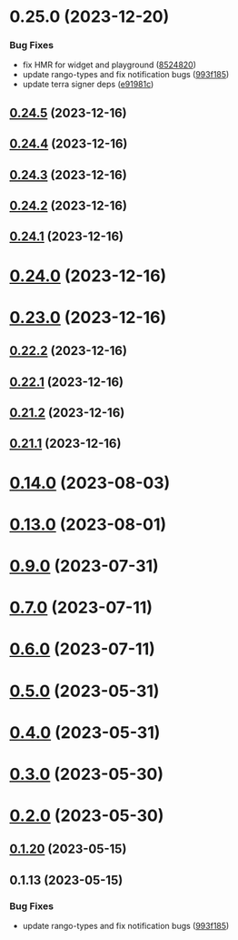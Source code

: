 # 0.25.0 (2023-12-20)


### Bug Fixes

* fix HMR for widget and playground ([8524820](https://github.com/yeager-eren/rango-client/commit/8524820f10cf0b8921f3db0c4f620ff98daa4103))
* update rango-types and fix notification bugs ([993f185](https://github.com/yeager-eren/rango-client/commit/993f185e0b8c5e5e15a2c65ba2d85d1f9c8daa90))
* update terra signer deps ([e91981c](https://github.com/yeager-eren/rango-client/commit/e91981c25ffc9df75d5213903637aa9ba58b9590))



## [0.24.5](https://github.com/yeager-eren/rango-client/compare/signer-terra@0.24.4...signer-terra@0.24.5) (2023-12-16)



## [0.24.4](https://github.com/yeager-eren/rango-client/compare/signer-terra@0.24.3...signer-terra@0.24.4) (2023-12-16)



## [0.24.3](https://github.com/yeager-eren/rango-client/compare/signer-terra@0.24.2...signer-terra@0.24.3) (2023-12-16)



## [0.24.2](https://github.com/yeager-eren/rango-client/compare/signer-terra@0.24.1...signer-terra@0.24.2) (2023-12-16)



## [0.24.1](https://github.com/yeager-eren/rango-client/compare/signer-terra@0.24.0...signer-terra@0.24.1) (2023-12-16)



# [0.24.0](https://github.com/yeager-eren/rango-client/compare/signer-terra@0.23.0...signer-terra@0.24.0) (2023-12-16)



# [0.23.0](https://github.com/yeager-eren/rango-client/compare/signer-terra@0.22.2...signer-terra@0.23.0) (2023-12-16)



## [0.22.2](https://github.com/yeager-eren/rango-client/compare/signer-terra@0.22.1...signer-terra@0.22.2) (2023-12-16)



## [0.22.1](https://github.com/yeager-eren/rango-client/compare/signer-terra@0.21.2...signer-terra@0.22.1) (2023-12-16)



## [0.21.2](https://github.com/yeager-eren/rango-client/compare/signer-terra@0.21.1-next.64...signer-terra@0.21.2) (2023-12-16)



## [0.21.1](https://github.com/yeager-eren/rango-client/compare/signer-terra@0.22.0...signer-terra@0.21.1) (2023-12-16)



# [0.14.0](https://github.com/rango-exchange/rango-client/compare/signer-terra@0.13.0...signer-terra@0.14.0) (2023-08-03)



# [0.13.0](https://github.com/rango-exchange/rango-client/compare/signer-terra@0.12.0...signer-terra@0.13.0) (2023-08-01)



# [0.9.0](https://github.com/rango-exchange/rango-client/compare/signer-terra@0.8.0...signer-terra@0.9.0) (2023-07-31)



# [0.7.0](https://github.com/rango-exchange/rango-client/compare/signer-terra@0.6.0...signer-terra@0.7.0) (2023-07-11)



# [0.6.0](https://github.com/rango-exchange/rango-client/compare/signer-terra@0.5.0...signer-terra@0.6.0) (2023-07-11)



# [0.5.0](https://github.com/rango-exchange/rango-client/compare/signer-terra@0.4.0...signer-terra@0.5.0) (2023-05-31)



# [0.4.0](https://github.com/rango-exchange/rango-client/compare/signer-terra@0.3.0...signer-terra@0.4.0) (2023-05-31)



# [0.3.0](https://github.com/rango-exchange/rango-client/compare/signer-terra@0.2.0...signer-terra@0.3.0) (2023-05-30)



# [0.2.0](https://github.com/rango-exchange/rango-client/compare/signer-terra@0.1.20...signer-terra@0.2.0) (2023-05-30)



## [0.1.20](https://github.com/rango-exchange/rango-client/compare/signer-terra@0.1.19...signer-terra@0.1.20) (2023-05-15)



## 0.1.13 (2023-05-15)


### Bug Fixes

* update rango-types and fix notification bugs ([993f185](https://github.com/rango-exchange/rango-client/commit/993f185e0b8c5e5e15a2c65ba2d85d1f9c8daa90))



